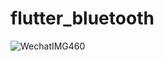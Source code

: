 # flutter_bluetooth
![WechatIMG460](https://github.com/user-attachments/assets/bd952aa2-06e8-47e0-b2aa-ccbf96ec7ae0)
